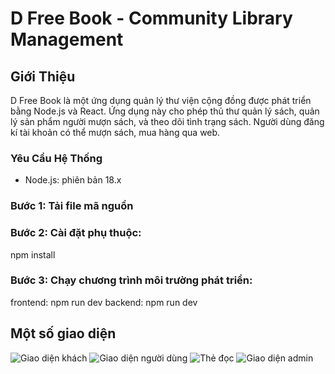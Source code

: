 # D Free Book - Community Library Management

## Giới Thiệu
D Free Book là một ứng dụng quản lý thư viện cộng đồng được phát triển bằng Node.js và React. Ứng dụng này cho phép thủ thư quản lý sách, quản lý sản phẩm người mượn sách, và theo dõi tình trạng sách. Người dùng đăng kí tài khoản có thể mượn sách, mua hàng qua web.

### Yêu Cầu Hệ Thống
- Node.js: phiên bản 18.x

### Bước 1: Tải file mã nguồn
### Bước 2: Cài đặt phụ thuộc:
npm install
### Bước 3: Chạy chương trình môi trường phát triển:
frontend: npm run dev
backend: npm run dev

## Một số giao diện
![Giao diện khách](https://firebasestorage.googleapis.com/v0/b/nodejs-db-a09d6.appspot.com/o/dfreeweb_img%2FScreenshot%202024-07-28%20221808.png?alt=media&token=43edb0fb-e276-4d6c-a8ab-19ee7fcf8637)
![Giao diện người dùng](https://firebasestorage.googleapis.com/v0/b/nodejs-db-a09d6.appspot.com/o/dfreeweb_img%2FScreenshot%202024-07-28%20222034.png?alt=media&token=61decf93-cd19-4068-893d-16ff90d61332)
![Thẻ đọc](https://firebasestorage.googleapis.com/v0/b/nodejs-db-a09d6.appspot.com/o/dfreeweb_img%2FScreenshot%202024-07-28%20222207.png?alt=media&token=80ae62f8-3bc2-4f15-86bf-33015464cde1)
![Giao diện admin](https://firebasestorage.googleapis.com/v0/b/nodejs-db-a09d6.appspot.com/o/dfreeweb_img%2FScreenshot%202024-07-28%20221937.png?alt=media&token=3d86cfc3-c2aa-4a9d-98aa-21d9c5c2b249)


